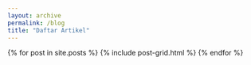 ```yaml
---
layout: archive
permalink: /blog
title: "Daftar Artikel"
---
```


<div class="tiles">
{% for post in site.posts %}
	{% include post-grid.html %}
{% endfor %}
</div><!-- /.tiles -->
